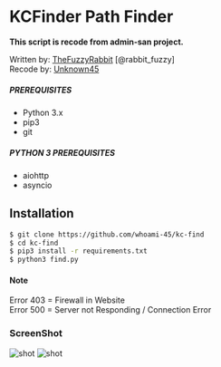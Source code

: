 # KCFinder Path Finder
**This script is recode from admin-san project.**

Written by: [TheFuzzyRabbit](https://github.com/FuzzyRabbit) [@rabbit_fuzzy] <br />
Recode by: [Unknown45](https://github.com/whoami-45)

##### PREREQUISITES
* Python 3.x 
* pip3
* git

##### PYTHON 3 PREREQUISITES
* aiohttp
* asyncio

## Installation
```sh
$ git clone https://github.com/whoami-45/kc-find
$ cd kc-find
$ pip3 install -r requirements.txt
$ python3 find.py
```
#### Note
Error 403 = Firewall in Website <br />
Error 500 = Server not Responding / Connection Error

### ScreenShot
![shot](https://i.imgur.com/ejsvxcg.png)
![shot](https://i.imgur.com/IxKpzoD.png)

